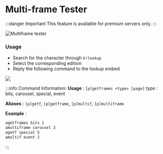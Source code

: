 # Multi-frame Tester

:::danger Important
This feature is available for premium servers only.
:::

![Multiframe tester](/img/features/getframes.gif ':size=100%')

### Usage
- Search for the character through `k!lookup`
- Select the corresponding edition
- Reply the following command to the lookup embed

![](/img/features/reply.png)

:::info Command Information:
**Usage** : `[p]getframes <type> [page]`
*type* : bits, carousel, special, event 

**Aliases** : `[p]getf`, `[p]getframe`, `[p]multif`, `[p]multiframe`

**Example**  :
```bash
agetframes bits 1
amultiframe carousel 3
agetf special 5
amultif event 2
```
:::
